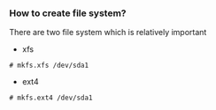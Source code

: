 ### How to create file system?
There are two file system which is relatively important
* xfs 

`# mkfs.xfs /dev/sda1`

* ext4

`# mkfs.ext4 /dev/sda1`
